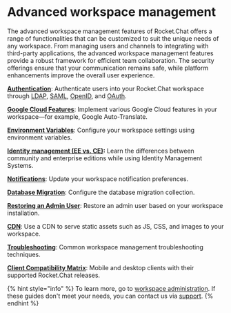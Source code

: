 # Advanced workspace management

The advanced workspace management features of Rocket.Chat offers a range of functionalities that can be customized to suit the unique needs of any workspace. From managing users and channels to integrating with third-party applications, the advanced workspace management features provide a robust framework for efficient team collaboration. The security offerings ensure that your communication remains safe, while platform enhancements improve the overall user experience.

[**Authentication**](authentication/): Authenticate users into your Rocket.Chat workspace through [LDAP](../../use-rocket.chat/workspace-administration/settings/ldap/), [SAML](../../use-rocket.chat/workspace-administration/settings/saml/), [OpenID](authentication/open-id-connect/), and [OAuth](../../use-rocket.chat/workspace-administration/settings/oauth/).

[**Google Cloud Features**](google-translate-integration.md): Implement various Google Cloud features in your workspace—for example, Google Auto-Translate.

[**Environment Variables**](../../deploy/rocket.chat-environment-configuration/environment-variables.md): Configure your workspace settings using environment variables.

[**Identity management (EE vs. CE)**](identity-management-ee-vs-ce.md)**:** Learn the differences between community and enterprise editions while using Identity Management Systems.

[**Notifications**](notifications.md): Update your workspace notification preferences.

[**Database Migration**](database-migration.md): Configure the database migration collection.

[**Restoring an Admin User**](restoring-an-admin.md): Restore an admin user based on your workspace installation.

[**CDN**](cdn.md): Use a CDN to serve static assets such as JS, CSS, and images to your workspace.

[**Troubleshooting**](troubleshooting.md): Common workspace management troubleshooting techniques.

[**Client Compatibility Matrix**](client-compatibility-matrix.md): Mobile and desktop clients with their supported Rocket.Chat releases.

{% hint style="info" %}
To learn more, go to [workspace administration](../../use-rocket.chat/workspace-administration/). If these guides don't meet your needs, you can contact us via [support](../../resources/get-support/).
{% endhint %}
